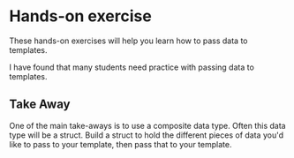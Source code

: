 # Hands-on exercise

These hands-on exercises will help you learn how to pass data to templates.

I have found that many students need practice with passing data to templates.

## Take Away

One of the main take-aways is to use a composite data type. Often this data type will be a struct. Build a struct to hold the different pieces of data you'd like to pass to your template, then pass that to your template.
